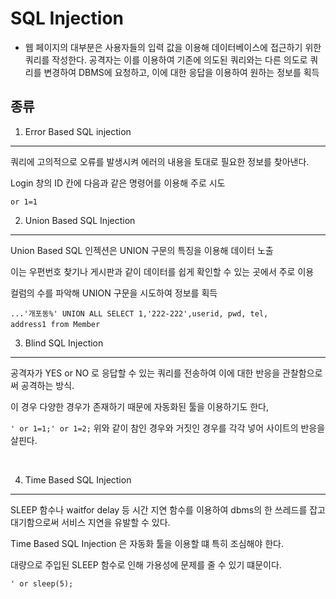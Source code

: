 SQL Injection
=============

-	웹 페이지의 대부분은 사용자들의 입력 값을 이용해 데이터베이스에 접근하기 위한 쿼리를 작성한다. 공격자는 이를 이용하여 기존에 의도된 쿼리와는 다른 의도로 쿼리를 변경하여 DBMS에 요청하고, 이에 대한 응답을 이용하여 원하는 정보를 획득

종류
----

1. Error Based SQL injection
----------------------------

쿼리에 고의적으로 오류를 발생시켜 에러의 내용을 토대로 필요한 정보를 찾아낸다.

Login 창의 ID 칸에 다음과 같은 명령어를 이용해 주로 시도

<code>or 1=1</code>

2. Union Based SQL Injection
----------------------------

Union Based SQL 인젝션은 UNION 구문의 특징을 이용해 데이터 노출

이는 우편번호 찾기나 게시판과 같이 데이터를 쉽게 확인할 수 있는 곳에서 주로 이용

컬럼의 수를 파악해 UNION 구문을 시도하여 정보를 획득

<code>...'개포동%' UNION ALL SELECT 1,'222-222',userid, pwd, tel, address1 from Member</code> ​

3. Blind SQL Injection
----------------------

공격자가 YES or NO 로 응답할 수 있는 쿼리를 전송하여 이에 대한 반응을 관찰함으로써 공격하는 방식.

이 경우 다양한 경우가 존재하기 때문에 자동화된 툴을 이용하기도 한다,

<code>' or 1=1;</code><code>' or 1=2;</code> 위와 같이 참인 경우와 거짓인 경우를 각각 넣어 사이트의 반응을 살핀다.

​

4. Time Based SQL Injection
---------------------------

SLEEP 함수나 waitfor delay 등 시간 지연 함수를 이용하여 dbms의 한 쓰레드를 잡고 대기함으로써 서비스 지연을 유발할 수 있다.

Time Based SQL Injection 은 자동화 툴을 이용할 떄 특히 조심해야 한다.

대량으로 주입된 SLEEP 함수로 인해 가용성에 문제를 줄 수 있기 떄문이다.

<code>' or sleep(5);</code>

